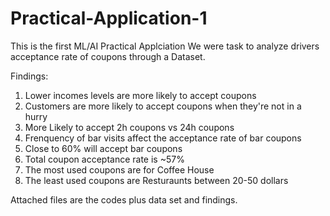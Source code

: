 # Practical-Application-1
This is the first ML/AI Practical Applciation 
We were task to analyze drivers acceptance rate of coupons through a Dataset.

Findings:
1. Lower incomes levels are more likely to accept coupons
2. Customers are more likely to accept coupons when they're not in a hurry
3. More Likely to accept 2h coupons vs 24h coupons
4. Frenquency of bar visits affect the acceptance rate of bar coupons
5. Close to 60% will accept bar coupons
6. Total coupon acceptance rate is ~57%
7. The most used coupons are for Coffee House
8. The least used coupons are Resturaunts between 20-50 dollars

Attached files are the codes plus data set and findings.
